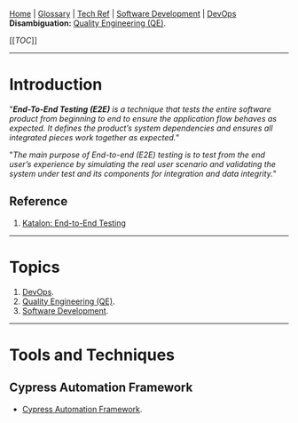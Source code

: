 [Home](/Slalom-LLC/Slalom-Consulting) | [Glossary](/Glossary) | [Tech Ref](/Tech-Ref) | [Software Development](/Tech-Ref/Software-Development) | [DevOps](/Tech-Ref/Microsoft/Microsoft-Azure/ADO-\(Azure-DevOps\))
**Disambiguation:** [Quality Engineering (QE)](/Tech-Ref/Software-Development/QE-\(Quality-Engineering\)).

[[_TOC_]]

---
# Introduction
"_***End-To-End Testing (E2E)*** is a technique that tests the entire software product from beginning to end to ensure the application flow behaves as expected. It defines the product’s system dependencies and ensures all integrated pieces work together as expected._"

"_The main purpose of End-to-end (E2E) testing is to test from the end user’s experience by simulating the real user scenario and validating the system under test and its components for integration and data integrity._"

## Reference
1. [Katalon: End-to-End Testing](https://katalon.com/resources-center/blog/end-to-end-e2e-testing#:~:text=Need%20to%20Know-,End%2Dto%2DEnd%20Testing,-%3A%20What%20is%20it)

---
# Topics
1. [DevOps](/Tech-Ref/Microsoft/Microsoft-Azure/ADO-\(Azure-DevOps\)).
1. [Quality Engineering (QE)](/Tech-Ref/Software-Development/QE-\(Quality-Engineering\)).
1. [Software Development](/Tech-Ref/Software-Development).

---
# Tools and Techniques

## Cypress Automation Framework
- [Cypress Automation Framework](/Tech-Ref/Software-Development/JavaScript/Node.js/Cypress-Automation-Framework).
